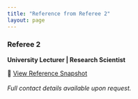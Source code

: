 ```yaml
---
title: "Reference from Referee 2"
layout: page
---
```



### Referee 2  
**University Lecturer | Research Scientist**

📄 [View Reference Snapshot](/assets/snapshot2.png)  
<br>
*Full contact details available upon request.*

